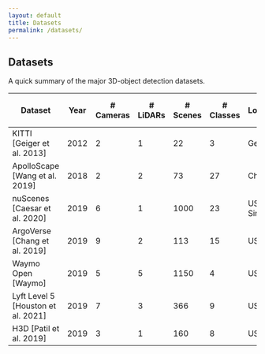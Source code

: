 ```yaml
---
layout: default
title: Datasets
permalink: /datasets/
---
```


<section class="site-content">

# Datasets

A quick summary of the major 3D-object detection datasets.

<table class="datasets">
  <thead>
    <tr>
      <th>Dataset</th>
      <th>Year</th>
      <th># Cameras</th>
      <th># LiDARs</th>
      <th># Scenes</th>
      <th># Classes</th>
      <th>Locations</th>
      <th>Night</th>
      <th>Rain</th>
      <th>Annotated 3D BBoxes</th>
      <th>Annotated Frames</th>
    </tr>
  </thead>
  <tbody>
    <tr>
      <td>KITTI [Geiger et al. 2013]</td><td>2012</td><td>2</td><td>1</td>
      <td>22</td><td>3</td><td>Germany</td><td>No</td><td>No</td>
      <td>80k</td><td>15k</td>
    </tr>
    <tr>
      <td>ApolloScape [Wang et al. 2019]</td><td>2018</td><td>2</td><td>2</td>
      <td>73</td><td>27</td><td>China</td><td>Yes</td><td>No</td>
      <td>70k</td><td>80k</td>
    </tr>
    <tr>
      <td>nuScenes [Caesar et al. 2020]</td><td>2019</td><td>6</td><td>1</td>
      <td>1000</td><td>23</td><td>USA / Singapore</td><td>Yes</td><td>Yes</td>
      <td>1.4M</td><td>40k</td>
    </tr>
    <tr>
      <td>ArgoVerse [Chang et al. 2019]</td><td>2019</td><td>9</td><td>2</td>
      <td>113</td><td>15</td><td>USA</td><td>Yes</td><td>Yes</td>
      <td>993K</td><td>22k</td>
    </tr>
    <tr>
      <td>Waymo Open [Waymo]</td><td>2019</td><td>5</td><td>5</td>
      <td>1150</td><td>4</td><td>USA</td><td>Yes</td><td>Yes</td>
      <td>12M</td><td>230k</td>
    </tr>
    <tr>
      <td>Lyft Level 5 [Houston et al. 2021]</td><td>2019</td><td>7</td><td>3</td>
      <td>366</td><td>9</td><td>USA</td><td>No</td><td>No</td>
      <td>1.3M</td><td>46k</td>
    </tr>
    <tr>
      <td>H3D [Patil et al. 2019]</td><td>2019</td><td>3</td><td>1</td>
      <td>160</td><td>8</td><td>USA</td><td>No</td><td>No</td>
      <td>1.1M</td><td>27k</td>
    </tr>
  </tbody>
</table>

</section>
